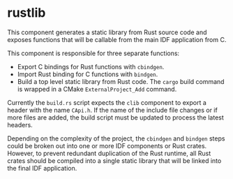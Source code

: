 # rustlib

This component generates a static library from Rust source code and exposes functions that will be callable from the main IDF application from C.

This component is responsible for three separate functions:

* Export C bindings for Rust functions with `cbindgen`.
* Import Rust binding for C functions with `bindgen`.
* Build a top level static library from Rust code. The `cargo` build command is wrapped in a CMake `ExternalProject_Add` command.

Currently the `build.rs` script expects the `clib` component to export a header with the name `CApi.h`. If the name of the include file changes or if more files are added, the build script must be updated to process the latest headers.

Depending on the complexity of the project, the `cbindgen` and `bindgen` steps could be broken out into one or more IDF components or Rust crates. However, to prevent redundant duplication of the Rust runtime, all Rust crates should be compiled into a single static library that will be linked into the final IDF application.